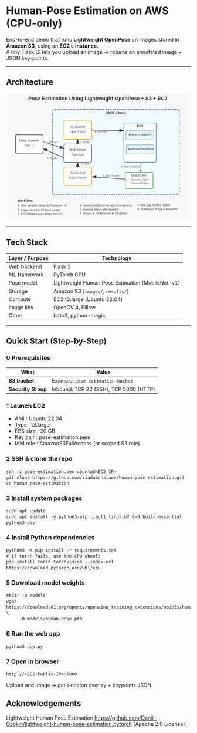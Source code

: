 # Human-Pose Estimation on AWS (CPU-only)

End-to-end demo that runs **Lightweight OpenPose** on images stored in **Amazon S3**, using an **EC2 t-instance**.  
A tiny Flask UI lets you upload an image → returns an annotated image + JSON key-points.

---

##  Architecture

![architecture_diagram](https://github.com/ziadabohalawa/Human-Pose-Estimation/blob/1ccb9b36c684d75e140ef20b44fd1d7dbd5cbfb5/pose_etimation_diagram.png)


---

## Tech Stack

| Layer / Purpose | Technology |
|-----------------|------------|
| Web backend     | Flask 2 |
| ML framework    | PyTorch CPU |
| Pose model      | Lightweight Human Pose Estimation (MobileNet-v1) |
| Storage         | Amazon S3 (`images/`, `results/`) |
| Compute         | EC2 t3.large (Ubuntu 22.04) |
| Image libs      | OpenCV 4, Pillow |
| Other           | boto3, python-magic |

---

## Quick Start (Step-by-Step)


### 0  Prerequisites
| What | Value |
|------|-------|
| **S3 bucket** | Example: `pose-estimation-bucket` |
| **Security Group** | Inbound: TCP 22 (SSH), TCP 5000 (HTTP) |

### 1  Launch EC2

- AMI : Ubuntu 22.04
- Type : t3.large
- EBS size : 20 GB
- Key pair : pose-estimation.pem
- IAM role : AmazonS3FullAccess (or scoped S3 role)


### 2  SSH & **clone the repo**

```
ssh -i pose-estimation.pem ubuntu@<EC2-IP>
git clone https://github.com/ziadabohalawa/human-pose-estimation.git
cd human-pose-estimation
```
### 3 Install system packages
```
sudo apt update
sudo apt install -y python3-pip libgl1 libglib2.0-0 build-essential python3-dev
```
### 4 Install Python dependencies
```
python3 -m pip install -r requirements.txt
# if torch fails, use the CPU wheel:
pip install torch torchvision --index-url https://download.pytorch.org/whl/cpu
```
### 5 Download model weights
```
mkdir -p models
wget https://download.01.org/opencv/openvino_training_extensions/models/human_pose_estimation/checkpoint_iter_370000.pth \
     -O models/human-pose.pth
```

### 6 Run the web app
```
python3 app.py          
```
### 7 Open in browser
```
http://<EC2-Public-IP>:5000
```
Upload and Image ➜ get skeleton overlay + keypoints JSON.

## Acknowledgements
Lightweight Human Pose Estimation
https://github.com/Daniil-Osokin/lightweight-human-pose-estimation.pytorch
(Apache 2.0 License)
